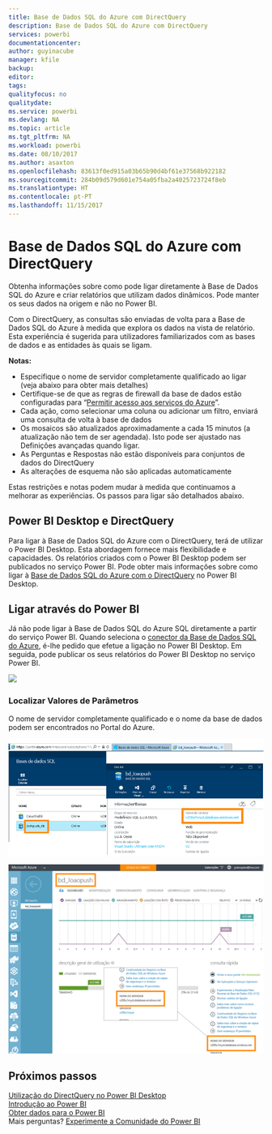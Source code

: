 ```yaml
---
title: Base de Dados SQL do Azure com DirectQuery
description: Base de Dados SQL do Azure com DirectQuery
services: powerbi
documentationcenter: 
author: guyinacube
manager: kfile
backup: 
editor: 
tags: 
qualityfocus: no
qualitydate: 
ms.service: powerbi
ms.devlang: NA
ms.topic: article
ms.tgt_pltfrm: NA
ms.workload: powerbi
ms.date: 08/10/2017
ms.author: asaxton
ms.openlocfilehash: 83613f0ed915a03b65b90d4bf61e37568b922182
ms.sourcegitcommit: 284b09d579d601e754a05fba2a4025723724f8eb
ms.translationtype: HT
ms.contentlocale: pt-PT
ms.lasthandoff: 11/15/2017
---
```

# <a name="azure-sql-database-with-directquery"></a>Base de Dados SQL do Azure com DirectQuery
Obtenha informações sobre como pode ligar diretamente à Base de Dados SQL do Azure e criar relatórios que utilizam dados dinâmicos. Pode manter os seus dados na origem e não no Power BI.

Com o DirectQuery, as consultas são enviadas de volta para a Base de Dados SQL do Azure à medida que explora os dados na vista de relatório. Esta experiência é sugerida para utilizadores familiarizados com as bases de dados e as entidades às quais se ligam.

**Notas:**

* Especifique o nome de servidor completamente qualificado ao ligar (veja abaixo para obter mais detalhes)
* Certifique-se de que as regras de firewall da base de dados estão configuradas para “[Permitir acesso aos serviços do Azure](https://msdn.microsoft.com/library/azure/ee621782.aspx)”.
* Cada ação, como selecionar uma coluna ou adicionar um filtro, enviará uma consulta de volta à base de dados
* Os mosaicos são atualizados aproximadamente a cada 15 minutos (a atualização não tem de ser agendada). Isto pode ser ajustado nas Definições avançadas quando ligar.
* As Perguntas e Respostas não estão disponíveis para conjuntos de dados do DirectQuery
* As alterações de esquema não são aplicadas automaticamente

Estas restrições e notas podem mudar à medida que continuamos a melhorar as experiências. Os passos para ligar são detalhados abaixo. 

## <a name="power-bi-desktop-and-directquery"></a>Power BI Desktop e DirectQuery
Para ligar à Base de Dados SQL do Azure com o DirectQuery, terá de utilizar o Power BI Desktop. Esta abordagem fornece mais flexibilidade e capacidades. Os relatórios criados com o Power BI Desktop podem ser publicados no serviço Power BI. Pode obter mais informações sobre como ligar à [Base de Dados SQL do Azure com o DirectQuery](desktop-use-directquery.md) no Power BI Desktop. 

## <a name="connecting-through-power-bi"></a>Ligar através do Power BI
Já não pode ligar à Base de Dados SQL do Azure SQL diretamente a partir do serviço Power BI. Quando seleciona o [conector da Base de Dados SQL do Azure](https://app.powerbi.com/getdata/bigdata/azure-sql-database-with-live-connect), é-lhe pedido que efetue a ligação no Power BI Desktop. Em seguida, pode publicar os seus relatórios do Power BI Desktop no serviço Power BI. 

![](media/service-azure-sql-database-with-direct-connect/azure-sql-database-in-power-bi.png)

### <a name="finding-parameter-values"></a>Localizar Valores de Parâmetros
O nome de servidor completamente qualificado e o nome da base de dados podem ser encontrados no Portal do Azure.

![](media/service-azure-sql-database-with-direct-connect/azureportnew_update.png)

![](media/service-azure-sql-database-with-direct-connect/azureportal_update.png)

## <a name="next-steps"></a>Próximos passos
[Utilização do DirectQuery no Power BI Desktop](desktop-use-directquery.md)  
[Introdução ao Power BI](service-get-started.md)  
[Obter dados para o Power BI](service-get-data.md)  
Mais perguntas? [Experimente a Comunidade do Power BI](http://community.powerbi.com/)

